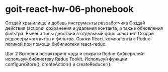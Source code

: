 # goit-react-hw-06-phonebook

Создай хранилище и добавь инструменты разработчика Создай действия (actions)
сохранения и удаления контакта, а также обновления фильтра. Вынеси типы действий
в отдельный файл констант. Создай редюсеры контактов и фильтра. Свяжи
React-компоненты с Redux-логикой при помощи бибилиотеки react-redux.

Шаг 2 Выполни рефакторинг кода и сократи Redux-бойлерплейт используя библиотеку
Redux Tookit. Используй функции configureStore(), createAction() и
createReducer().
